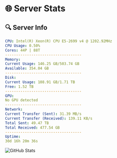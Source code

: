 # 🌐 Server Stats
## 🔍 Server Info
```yaml
CPU: Intel(R) Xeon(R) CPU E5-2699 v4 @ 1202.92MHz
CPU Usage: 0.50%
Cores: 44P | 88T
-----------------------------------
Memory:
Current Usage: 146.25 GB/503.74 GB
Available: 354.04 GB
-----------------------------------
Disk:
Current Usage: 108.91 GB/1.71 TB
Free: 1.52 TB
-----------------------------------
GPU:
No GPU detected
-----------------------------------
Network:
Current Transfer (Sent): 31.39 MB/s
Current Transfer (Received): 139.11 KB/s
Total Sent: 49.47 TB
Total Received: 477.54 GB
-----------------------------------
Uptime:
30d 16h 20m 36s
```
![GitHub Stats](https://img.shields.io/badge/Updated-2025-04-07_13:43:25-blue)